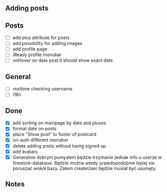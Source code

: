 ## Adding posts

## Posts
- [ ] add plus attribute for posts
- [ ] add possibility for adding images
- [ ] add profile page
- [ ] iReady profile menubar
- [ ] onHover on date post it should show exact date

## General
- [ ] realtime checking username
- [ ] i18n

## Done
- [X] add sorting on mainpage by date and pluses
- [X] format date on posts
- [X] place "Show post" to footer of postcard
- [X] on-auth different menubar
- [X] delete adding posts without being signed up
- [X] add avatars
- [X] Generalnie dobrym pomysłem będzie trzymanie jednak info o userze w firestore-database. Będzie można wtedy prawdopodobnie lepiej sie poruszać wokół bazy. Zatem createUser będzie musiał być usunięty.

## Notes
